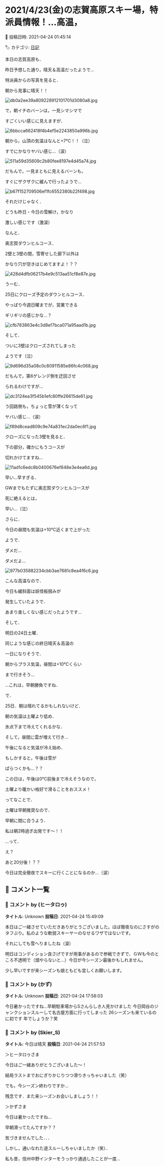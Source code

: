 # 2021/4/23(金)の志賀高原スキー場，特派員情報！…高温，

📅 投稿日時: 2021-04-24 01:45:14

🏷️ カテゴリ: [日記](cc4b5682fb7b8b144980957a978653fb0.md)

本日の志賀高原も．


昨日予想した通り，晴天＆高温だったようで…





特派員からの写真を見ると．


朝から見事に晴天！！




![db0a2ee39a809228912101701d3080a8.jpg](images/db0a2ee39a809228912101701d3080a8.jpg)




で，朝イチのバーンは，一見シマシマで


すごくいい感じに見えますが．




![6bbcca662418f4b4ef5e2243850a996b.jpg](images/6bbcca662418f4b4ef5e2243850a996b.jpg)




朝から，山頂の気温はなんと+7℃！！（泣）


すでにかなりヤバい感じ…（涙）




![511a59d35609c2b80fee8197e4d45a74.jpg](images/511a59d35609c2b80fee8197e4d45a74.jpg)




だもんで，一見まともに見えるバーンも，


すぐにザクザクに緩んで行ったようで…




![b67f152709506ef1fc6552380b22f498.jpg](images/b67f152709506ef1fc6552380b22f498.jpg)




それだけじゃなく．


どうも昨日・今日の雪解け，かなり


激しい感じです（激涙）


なんと．


奥志賀ダウンヒルコース．


2壁と3壁の間，雪寄せした廊下以外は


かなり穴が空きはじめてますよ！？？




![428d4dfb06217b4e9c513aa51cf8e87e.jpg](images/428d4dfb06217b4e9c513aa51cf8e87e.jpg)




うーむ．


25日にクローズ予定のダウンヒルコース．


やっぱり今週日曜までが，営業できる


ギリギリの感じかな…？




![cfb783863e4c3d8ef7bca071a95aad1b.jpg](images/cfb783863e4c3d8ef7bca071a95aad1b.jpg)




そして．


ついに3壁はクローズされてしまった


ようです（泣）




![9d696d35a08c0c80911585e86fc4c068.jpg](images/9d696d35a08c0c80911585e86fc4c068.jpg)




だもんで，第6ゲレンデ側を迂回させ


られるわけですが…




![dc3124ea3f545b1efc80ffe26615de61.jpg](images/dc3124ea3f545b1efc80ffe26615de61.jpg)




う回路側も，ちょっと雪が薄くなって


ヤバい感じ…（涙）




![f89d8cead809c9e74a831ec2da0ec6f1.jpg](images/f89d8cead809c9e74a831ec2da0ec6f1.jpg)




クローズになった3壁を見ると．


下の部分，確かにもうコースが


切れかけてますね…




![11ad1c6edc8b0400676ef848e3e4ea6d.jpg](images/11ad1c6edc8b0400676ef848e3e4ea6d.jpg)




早い…早すぎる．


GWまでもたずに奥志賀ダウンヒルコースが


死に絶えるとは，


早い…（泣）





さらに．


今日の昼間も気温は+10℃近くまで上がった


ようで．


ダメだ…


ダメだよ…




![977b035882234cbb3ae7681c8ea4f6c6.jpg](images/977b035882234cbb3ae7681c8ea4f6c6.jpg)




こんな高温なので．


今日も緩斜面は妖怪板掴みが


発生していたようで．


あまり楽しくない感じだったようです…





そして．


明日の24日土曜．


同じような感じの終日晴天＆高温の


一日になりそうで．


朝からプラス気温，昼間は+10℃くらい


まで行きそう…


…これは，早朝勝負ですね．





で．


25日．朝は晴れてるかもしれないけど．


朝の気温は土曜より低め．


氷点下まで冷えてくれるかな．


そして，昼間に雲が増えて行き…


午後になると気温が冷え始め．


もしかすると，午後は雪が


ぱらつくかも…？？


この日は，午後は0℃前後まで冷えそうなので，


土曜より暖かい格好で滑ることをおススメ！





ってなことで．


土曜は早朝推奨なので．


早朝に間に合うよう．


私は朝2時過ぎ出発です～！！





…って．


え？


あと20分後！？？





今日は完全徹夜でスキーに行くことになるのか…（涙）

## 💬 コメント一覧

### 💬 コメント by (ヒータロゥ)
**タイトル**: Unknown
**投稿日**: 2021-04-24 15:49:09

本日はご一緒させていただきありがとうございました。ほぼ徹夜なのにさすがのタフぶり。私のような軟弱スキーヤーのなせるワザではないです。

それにしても雪へりましたね（涙）

明日はコンディション良さげですが用事があるので参戦できずで、ＧＷも今のところ不透明で（畑やらないと…）今日が今シーズン最後かもしれません。

少し早いですが来シーズンも娘ともども宜しくお願いします。

### 💬 コメント by (かず)
**タイトル**: Unknown
**投稿日**: 2021-04-24 17:58:03

今日暑かったですね…早朝駐車場からSさんらしき人見かけました  今日岡谷のジャンクションスルーして名古屋方面に行ってしまった 26シーズンも来ているのに初です  年でしょうか？笑

### 💬 コメント by (Skier_S)
**タイトル**: 今日は晴天
**投稿日**: 2021-04-24 21:57:53

＞ヒータロゥさま

今日はご一緒ありがとうございました～！

結局ラストまでおにぎりかじりつつ滑りきっちゃいました（笑）

でも，今シーズン終わりですか…

残念です．また来シーズンお会いしましょう！！



＞かずさま

今日は暑かったですね…

早朝滑ってたんですか？？

気づきませんでした．．．

しかし，通いなれた道スルーしちゃいましたか（笑）．

私も昔，信州中野インターをうっかり通過したことが一度…

